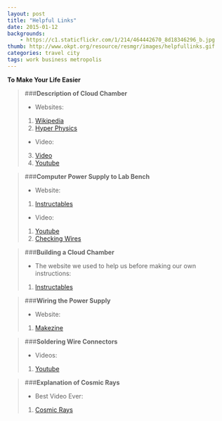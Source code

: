 ```yaml
---
layout: post
title: "Helpful Links"
date: 2015-01-12
backgrounds:
    - https://c1.staticflickr.com/1/214/464442670_8d18346296_b.jpg
thumb: http://www.okpt.org/resource/resmgr/images/helpfullinks.gif
categories: travel city
tags: work business metropolis
---
```


**To Make Your Life Easier**

>###**Description of Cloud Chamber**
>
>* Websites:
>1. [Wikipedia](http://en.wikipedia.org/wiki/Cloud_chamber)
>2. [Hyper Physics](http://hyperphysics.phy-astr.gsu.edu/hbase/particles/cloud.html)
>* Video:
>3. [Video](http://video.mit.edu/watch/cloud-chamber-4058/)
>4. [Youtube](https://www.youtube.com/watch?v=pewTySxfTQk&app=desktop)

>###**Computer Power Supply to Lab Bench**
>
>* Website:
>1. [Instructables](http://www.instructables.com/id/Convert-A-Computer-Power-supply-to-a-Bench-Top-Lab/?ALLSTEPS)
>* Video:
>1. [Youtube](https://www.youtube.com/watch?v=z2oSFpKh_Uw)
>2. [Checking Wires](https://www.youtube.com/watch?v=m4uRnID7G_Q)

>###**Building a Cloud Chamber**
>
>* The website we used to help us before making our own instructions:
>1. [Instructables](http://www.instructables.com/id/Make-a-Cloud-Chamber-using-Peltier-Coolers/?ALLSTEPS)

>###**Wiring the Power Supply**
>
>* Website:
>1. [Makezine](http://makezine.com/projects/computer-power-supply-to-bench-power-supply-adapter/)

>###**Soldering Wire Connectors**
>
>* Videos:
>1. [Youtube](https://www.youtube.com/watch?v=clwAV3YH9PA)

>###**Explanation of Cosmic Rays**
>
>* Best Video Ever:
>1. [Cosmic Rays](https://www.youtube.com/watch?v=_qbYvZ-Op4M&feature=youtu.be)
